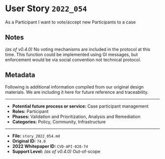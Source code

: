 
# User Story `2022_054` #

<!-- story-start -->As a Participant I want to vote/accept new Participants to a case<!-- story-end -->

## Notes ##

*(as of v0.4.0)*
No voting mechanisms are included in the protocol at this time. This function could be implemented using GI messages, but enforcement would be via social convention not technical protocol.


## Metadata ##

Following is additional information compiled from our original design materials.
We are including it here for future reference and traceability.

---

- **Potential future process or service:** Case participant management
- **Roles:** Participant
- **Phases:** Validation and Prioritization, Analysis and Remediation
- **Categories:** Policy, Community, Infrastructure

---

- **File:** `story_2022_054.md`
- **Original ID:** `74.0`
- **2022 Whitepaper ID:** `CVD-API-028-74`
- **Support Level:** *(as of v0.4.0)* Out-of-scope

